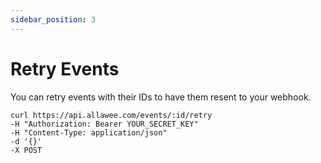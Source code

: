 ```yaml
---
sidebar_position: 3
---
```


# Retry Events

You can retry events with their IDs to have them resent to your webhook.

```
curl https://api.allawee.com/events/:id/retry
-H "Authorization: Bearer YOUR_SECRET_KEY"
-H "Content-Type: application/json"
-d '{}'
-X POST
```
